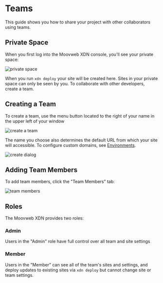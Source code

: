 # Teams

This guide shows you how to share your project with other collaborators using teams.

## Private Space

When you first log into the Moovweb XDN console, you'll see your private space:

![private space](../images/deploying/private_space.png)

When you run `xdn deploy` your site will be created here.  Sites in your private space can only be seen by you.  To collaborate with other developers, create a team.

## Creating a Team

To create a team, use the menu button located to the right of your name in the upper left of your window 

![create a team](../images/teams/create.png)

The name you choose also determines the default URL from which your site will accessible.  To configure custom domains, see [Environments](../environments).

![create dialog](../images/teams/create_dialog.png)

## Adding Team Members

To add team members, click the "Team Members" tab:

![team members](../images/teams/members.png)

## Roles

The Moovweb XDN provides two roles:

### Admin

Users in the "Admin" role have full control over all team and site settings

### Member

Users in the "Member" can see all of the team's sites and settings, and deploy updates to existing sites via `xdn deploy` but cannot change site or team settings.
